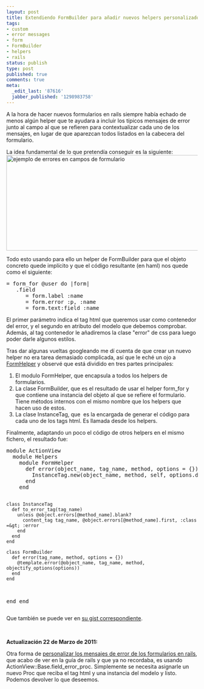 ```yaml
---
layout: post
title: Extendiendo FormBuilder para añadir nuevos helpers personalizados
tags:
- custom
- error messages
- form
- FormBuilder
- helpers
- rails
status: publish
type: post
published: true
comments: true
meta:
  _edit_last: '87616'
  jabber_published: '1298983758'
---
```

A la hora de hacer nuevos formularios en rails siempre había echado de menos algún helper que te ayudara a incluir los típicos mensajes de error junto al campo al que se refieren para contextualizar cada uno de los mensajes, en lugar de que aparezcan todos listados en la cabecera del formulario.

La idea fundamental de lo que pretendía conseguir es la siguiente:
<a href="http://arctarus.files.wordpress.com/2011/03/form_error1.png"><img class="aligncenter size-full wp-image-429" title="ejemplo de errores en campos de formulario" src="http://arctarus.files.wordpress.com/2011/03/form_error1.png" alt="ejemplo de errores en campos de formulario" width="560" height="251" /></a>

Todo esto usando para ello un helper de FormBuilder para que el objeto concreto quede implícito y que el código resultante (en haml) nos quede como el siguiente:
<pre style="overflow:auto;">= form_for @user do |form|
   .field
      = form.label :name
      = form.error :p, :name
      = form.text:field :name</pre>
El primer parámetro indica el tag html que queremos usar como contenedor del error, y el segundo en atributo del modelo que debemos comprobar. Además, al tag contenedor le añadiremos la clase "error" de css para luego poder darle algunos estilos.

Tras dar algunas vueltas googleando me dí cuenta de que crear un nuevo helper no era tarea demasiado complicada, así que le eché un ojo a <a href="https://github.com/rails/rails/blob/master/actionpack/lib/action_view/helpers/form_helper.rb">FormHelper</a> y observé que está dividido en tres partes principales:
<ol>
	<li>El modulo FormHelper, que encapsula a todos los helpers de formularios.</li>
	<li>La clase FormBuilder, que es el resultado de usar el helper form_for y que contiene una instancia del objeto al que se refiere el formulario. Tiene métodos internos con el mismo nombre que los helpers que hacen uso de estos.</li>
	<li>La clase InstanceTag, que  es la encargada de generar el código para cada uno de los tags html. Es llamada desde los helpers.</li>
</ol>
Finalmente, adaptando un poco el código de otros helpers en el mismo fichero, el resultado fue:
<pre style="overflow:auto;">module ActionView
  module Helpers
    module FormHelper
      def error(object_name, tag_name, method, options = {})
        InstanceTag.new(object_name, method, self, options.delete(:object)).to_error_tag(tag_name)
      end
    end

    class InstanceTag
      def to_error_tag(tag_name)
      	unless @object.errors[@method_name].blank?
      	  content_tag tag_name, @object.errors[@method_name].first, :class =&gt; :error
      	end
      end
    end

    class FormBuilder
      def error(tag_name, method, options = {})
        @template.error(@object_name, tag_name, method, objectify_options(options))
      end
    end
  end
end</pre>
Que también se puede ver en <a title="extendiendo FormBuilder para añadir helpers personalizados" href="https://gist.github.com/849052">su gist correspondiente</a>.

&nbsp;

<strong>Actualización 22 de Marzo de 2011:</strong>

Otra forma de <a href="http://guides.rubyonrails.org/active_record_validations_callbacks.html#customizing-the-error-messages-html">personalizar los mensajes de error de los formularios en rails</a>, que acabo de ver en la guía de rails y que ya no recordaba, es usando ActionView::Base.field_error_proc. Simplemente se necesita asignarle un nuevo Proc que reciba el tag html y una instancia del modelo y listo. Podemos devolver lo que deseemos.
